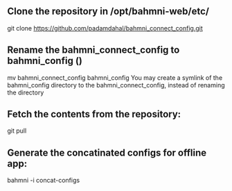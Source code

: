 ## Clone the repository in /opt/bahmni-web/etc/
git clone https://github.com/padamdahal/bahmni_connect_config.git

## Rename the bahmni_connect_config to bahmni_config ()
mv bahmni_connect_config bahmni_config
You may create a symlink of the bahmni_config directory to the bahmni_connect_config, instead of renaming the directory

## Fetch the contents from the repository:
git pull

## Generate the concatinated configs for offline app:
bahmni -i <inventory-file> concat-configs